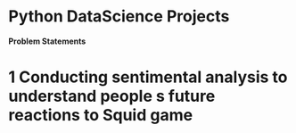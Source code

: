 # Python DataScience Projects

**Problem Statements**

# 1 Conducting sentimental analysis to understand people s future reactions to Squid game
